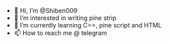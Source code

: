 - 👋 Hi, I’m @Shiben009
- 👀 I’m interested in writing pine strip
- 🌱 I’m currently learning C==, pine script and HTML
- 📫 How to reach me @ telegram


<!---
Shiben009/Shiben009 is a ✨ special ✨ repository because its `README.md` (this file) appears on your GitHub profile.
You can click the Preview link to take a look at your changes.
--->
